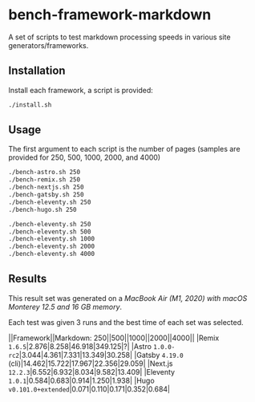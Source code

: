 # bench-framework-markdown

A set of scripts to test markdown processing speeds in various site generators/frameworks.

## Installation

Install each framework, a script is provided:

```sh
./install.sh
```

## Usage

The first argument to each script is the number of pages (samples are provided for 250, 500, 1000, 2000, and 4000)

```sh
./bench-astro.sh 250
./bench-remix.sh 250
./bench-nextjs.sh 250
./bench-gatsby.sh 250
./bench-eleventy.sh 250
./bench-hugo.sh 250

./bench-eleventy.sh 250
./bench-eleventy.sh 500
./bench-eleventy.sh 1000
./bench-eleventy.sh 2000
./bench-eleventy.sh 4000
```

## Results

This result set was generated on a _MacBook Air (M1, 2020) with macOS Monterey 12.5 and 16 GB memory_.

Each test was given 3 runs and the best time of each set was selected.

||Framework||Markdown: 250||500||1000||2000||4000||
|Remix `1.6.5`|2.876|8.258|46.918|349.125|?|
|Astro `1.0.0-rc2`|3.044|4.361|7.331|13.349|30.258|
|Gatsby `4.19.0` (cli)|14.462|15.722|17.967|22.356|29.059|
|Next.js `12.2.3`|6.552|6.932|8.034|9.582|13.409|
|Eleventy `1.0.1`|0.584|0.683|0.914|1.250|1.938|
|Hugo `v0.101.0+extended`|0.071|0.110|0.171|0.352|0.684|